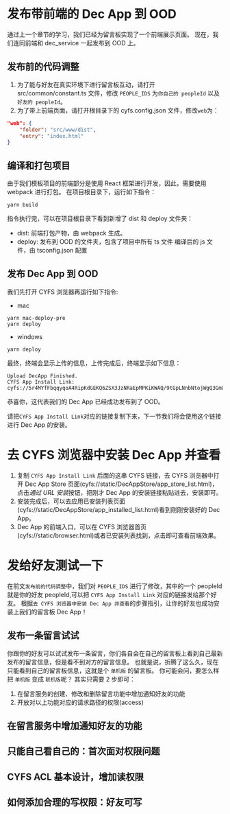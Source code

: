 # 发布带前端的 Dec App 到 OOD

通过上一个章节的学习，我们已经为留言板实现了一个前端展示页面。
现在，我们连同前端和 dec_service 一起发布到 OOD 上。

## 发布前的代码调整

1. 为了能与好友在真实环境下进行留言板互动，请打开 src/common/constant.ts 文件，修改 `PEOPLE_IDS` 为`你自己的 peopleId` 以及`好友的 peopleId`。
2. 为了带上前端页面，请打开根目录下的 cyfs.config.json 文件，修改`web`为：

```json
"web": {
    "folder": "src/www/dist",
    "entry": "index.html"
}
```

## 编译和打包项目

由于我们模板项目的前端部分是使用 React 框架进行开发，因此，需要使用 webpack 进行打包。
在项目根目录下，运行如下指令：

```shell
yarn build
```

指令执行完，可以在项目根目录下看到新增了 dist 和 deploy 文件夹：

- dist: 前端打包产物，由 webpack 生成。
- deploy: 发布到 OOD 的文件夹，包含了项目中所有 ts 文件 编译后的 js 文件，由 tsconfig.json 配置

## 发布 Dec App 到 OOD

我们先打开 CYFS 浏览器再运行如下指令:

- mac

```shell
yarn mac-deploy-pre
yarn deploy
```

- windows

```shell
yarn deploy
```

最终，终端会显示上传的信息，上传完成后，终端显示如下信息：

```
Upload DecApp Finished.
CYFS App Install Link: cyfs://5r4MYfFbqqyqoA4RipKdGEKQ6ZSX3JzNRaEpMPKiKWAQ/9tGpLNnbNtojWgQ3GmU2Y7byFm7uHDr1AH2FJBoGt5YF
```

恭喜你，这代表我们的 Dec App 已经成功发布到了 OOD。

请把`CYFS App Install Link`对应的链接复制下来，下一节我们将会使用这个链接进行 Dec App 的安装。

# 去 CYFS 浏览器中安装 Dec App 并查看

1. 复制 `CYFS App Install Link` 后面的这串 CYFS 链接，去 CYFS 浏览器中打开 Dec App Store 页面(cyfs://static/DecAppStore/app_store_list.html)，点击*通过 URL 安装*按钮，把刚才 Dec App 的安装链接粘贴进去，安装即可。
2. 安装完成后，可以去应用已安装列表页面(cyfs://static/DecAppStore/app_installed_list.html)看到刚刚安装好的 Dec App。
3. Dec App 的前端入口，可以在 CYFS 浏览器首页(cyfs://static/browser.html)或者已安装列表找到，点击即可查看前端效果。

# 发给好友测试一下

在前文`发布前的代码调整`中，我们对 `PEOPLE_IDS` 进行了修改，其中的一个 peopleId 就是你的好友 peopleId,可以把 `CYFS App Install Link` 对应的链接发给那个好友。
根据`去 CYFS 浏览器中安装 Dec App 并查看`的步骤指引，让你的好友也成功安装上我们的留言板 Dec App！

## 发布一条留言试试

你跟你的好友可以试试发布一条留言，你们各自会在自己的留言板上看到自己最新发布的留言信息，但是看不到对方的留言信息。
也就是说，折腾了这么久，现在只能看到自己的留言板信息，这就是个 `单机版` 的留言板。
你可能会问，要怎么样把 `单机版` 变成 `联机版`呢？
其实只需要 2 步即可：

1. 在留言服务的创建、修改和删除留言功能中增加通知好友的功能
2. 开放对以上功能对应的请求路径的权限(access)

## 在留言服务中增加通知好友的功能

## 只能自己看自己的：首次面对权限问题

## CYFS ACL 基本设计，增加读权限

## 如何添加合理的写权限：好友可写
